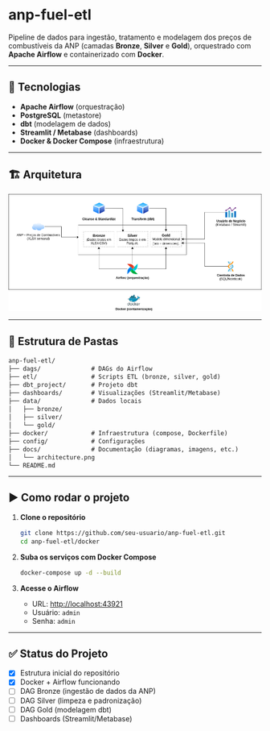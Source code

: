 # anp-fuel-etl

Pipeline de dados para ingestão, tratamento e modelagem dos preços de combustíveis da ANP (camadas **Bronze**, **Silver** e **Gold**), orquestrado com **Apache Airflow** e containerizado com **Docker**.

---

## 🚀 Tecnologias
- **Apache Airflow** (orquestração)
- **PostgreSQL** (metastore)
- **dbt** (modelagem de dados)
- **Streamlit / Metabase** (dashboards)
- **Docker & Docker Compose** (infraestrutura)

---

## 🏗️ Arquitetura

![Arquitetura do Projeto](docs/architeture.png)

---

## 📂 Estrutura de Pastas
```
anp-fuel-etl/
├── dags/              # DAGs do Airflow
├── etl/               # Scripts ETL (bronze, silver, gold)
├── dbt_project/       # Projeto dbt
├── dashboards/        # Visualizações (Streamlit/Metabase)
├── data/              # Dados locais
│   ├── bronze/
│   ├── silver/
│   └── gold/
├── docker/            # Infraestrutura (compose, Dockerfile)
├── config/            # Configurações
├── docs/              # Documentação (diagramas, imagens, etc.)
│   └── architecture.png
└── README.md
```

---

## ▶️ Como rodar o projeto

1. **Clone o repositório**
   ```bash
   git clone https://github.com/seu-usuario/anp-fuel-etl.git
   cd anp-fuel-etl/docker
   ```

2. **Suba os serviços com Docker Compose**
   ```bash
   docker-compose up -d --build
   ```

3. **Acesse o Airflow**
   - URL: [http://localhost:43921](http://localhost:43921)  
   - Usuário: `admin`  
   - Senha: `admin`

---

## ✅ Status do Projeto
- [x] Estrutura inicial do repositório
- [x] Docker + Airflow funcionando
- [ ] DAG Bronze (ingestão de dados da ANP)
- [ ] DAG Silver (limpeza e padronização)
- [ ] DAG Gold (modelagem dbt)
- [ ] Dashboards (Streamlit/Metabase)
